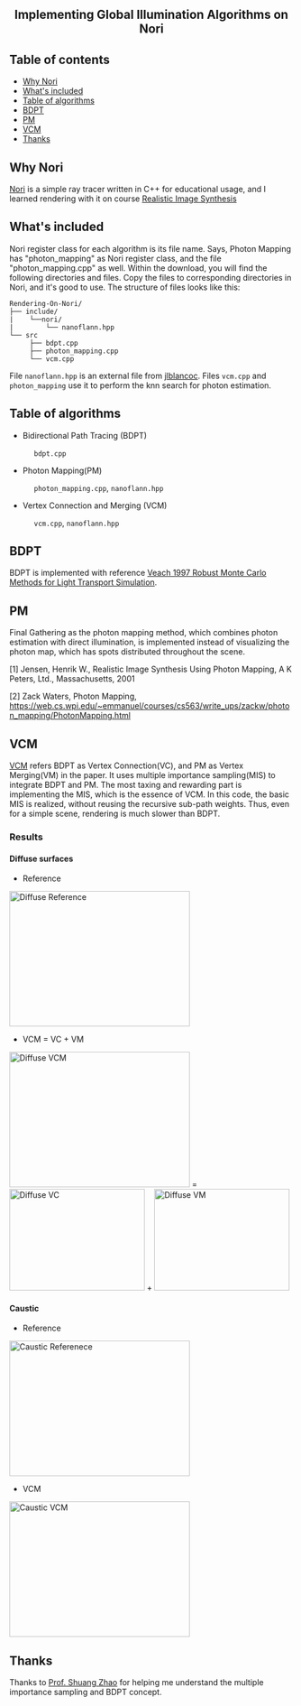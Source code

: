 <h2 align="center">Implementing Global Illumination Algorithms on Nori</h2>


## Table of contents
- [Why Nori](#why-nori)
- [What's included](#whats-included)
- [Table of algorithms](#table-of-algorithms)
- [BDPT](#bdpt)
- [PM](#pm)
- [VCM](#vcm)
- [Thanks](#thanks)

## Why Nori
[Nori](https://github.com/wjakob/nori) is a simple ray tracer written in C++ for educational usage, and I learned rendering with it on course [Realistic Image Synthesis](https://www.ics.uci.edu/~shz/courses/cs295/)

## What's included
Nori register class for each algorithm is its file name. Says, Photon Mapping has "photon_mapping"  as Nori register class, and the file "photon_mapping.cpp" as well.
Within the download, you will find the following directories and files. Copy the files to corresponding directories in Nori, and it's good to use. The structure of files looks like this: 

```text
Rendering-On-Nori/
├── include/
|    └──nori/
|        └── nanoflann.hpp
└── src
     ├── bdpt.cpp
     ├── photon_mapping.cpp
     └── vcm.cpp
```
File `nanoflann.hpp` is an external file from [jlblancoc](https://github.com/jlblancoc/nanoflann/blob/master/include/nanoflann.hpp). Files `vcm.cpp` and `photon_mapping` use it to perform the knn search for photon estimation.

## Table of algorithms
- Bidirectional Path Tracing (BDPT)

  &nbsp;&nbsp;&nbsp;&nbsp;&nbsp;`bdpt.cpp`
- Photon Mapping(PM) 

  &nbsp;&nbsp;&nbsp;&nbsp;&nbsp;`photon_mapping.cpp`, `nanoflann.hpp`
- Vertex Connection and Merging (VCM) 

  &nbsp;&nbsp;&nbsp;&nbsp;&nbsp;`vcm.cpp`, `nanoflann.hpp`

## BDPT
BDPT is implemented with reference [Veach 1997 Robust Monte Carlo Methods for Light Transport Simulation](http://graphics.stanford.edu/papers/veach_thesis/).
## PM
Final Gathering as the photon mapping method, which combines photon estimation with direct illumination, is implemented instead of visualizing the photon map, which has spots distributed throughout the scene.

[1]	Jensen, Henrik W., Realistic Image Synthesis Using Photon Mapping, A K Peters, Ltd., Massachusetts, 2001

[2] Zack Waters, Photon Mapping, https://web.cs.wpi.edu/~emmanuel/courses/cs563/write_ups/zackw/photon_mapping/PhotonMapping.html
## VCM
[VCM](http://www.smallvcm.com/) refers BDPT as Vertex Connection(VC), and PM as Vertex Merging(VM) in the paper. It uses multiple importance sampling(MIS) to integrate BDPT and PM. The most taxing and rewarding part is implementing the MIS, which is the essence of VCM. In this code, the basic MIS is realized, without reusing the recursive  sub-path weights. Thus, even for a simple scene, rendering is much slower than BDPT.

### Results
#### Diffuse surfaces
- Reference

<img src="https://www.ics.uci.edu/~zhanhanl/web_files/projects/vertex_connection_and_merging/vcm/diffuse_ref.png" alt="Diffuse Reference" width=320 height=240>

- VCM = VC + VM

<img src="https://www.ics.uci.edu/~zhanhanl/web_files/projects/vertex_connection_and_merging/vcm/diffuse_vcm.png" alt="Diffuse VCM" width=320 height=240>&nbsp;=&nbsp;<img src="https://www.ics.uci.edu/~zhanhanl/web_files/projects/vertex_connection_and_merging/vcm/diffuse_vc.png" alt="Diffuse VC" width=240 height=180>&nbsp;+&nbsp;<img src="https://www.ics.uci.edu/~zhanhanl/web_files/projects/vertex_connection_and_merging/vcm/diffuse_vm.png" alt="Diffuse VM" width=240 height=180>


#### Caustic
- Reference

<img src="https://www.ics.uci.edu/~zhanhanl/web_files/projects/vertex_connection_and_merging/vcm/caustic_ref.png" alt="Caustic Referenece" width=320 height=240>

- VCM

<img src="https://www.ics.uci.edu/~zhanhanl/web_files/projects/vertex_connection_and_merging/vcm/caustic_vcm.png" alt="Caustic VCM" width=320 height=240>

## Thanks
Thanks to [Prof. Shuang Zhao](www.shuangz.com) for helping me understand the multiple importance sampling and BDPT concept.


 
